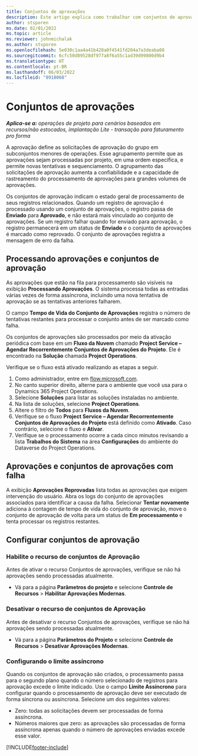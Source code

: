 ```yaml
---
title: Conjuntos de aprovações
description: Este artigo explica como trabalhar com conjuntos de aprovações, solicitações e subconjuntos dessas operações.
author: stsporen
ms.date: 02/01/2022
ms.topic: article
ms.reviewer: johnmichalak
ms.author: stsporen
ms.openlocfilehash: 5e030c1aa4a41b428a0f4541fd204a7a3deaba08
ms.sourcegitcommit: 6cfc50d89528df977a8f6a55c1ad39d99800d9b4
ms.translationtype: HT
ms.contentlocale: pt-BR
ms.lasthandoff: 06/03/2022
ms.locfileid: "8918068"
---
```

# <a name="approval-sets"></a>Conjuntos de aprovações

_**Aplica-se a:** operações de projeto para cenários baseados em recursos/não estocados, implantação Lite - transação para faturamento pro forma_

A aprovação define as solicitações de aprovação do grupo em subconjuntos menores de operações. Esse agrupamento permite que as aprovações sejam processadas por projeto, em uma ordem específica, e permite novas tentativas e sequenciamento. O agrupamento das solicitações de aprovação aumenta a confiabilidade e a capacidade de rastreamento do processamento de aprovações para grandes volumes de aprovações.

Os conjuntos de aprovação indicam o estado geral de processamento de seus registros relacionados. Quando um registro de aprovação é processado usando um conjunto de aprovações, o registro passa de **Enviado** para **Aprovado**, e não estará mais vinculado ao conjunto de aprovações. Se um registro falhar quando for enviado para aprovação, o registro permanecerá em um status de **Enviado** e o conjunto de aprovações é marcado como reprovado. O conjunto de aprovações registra a mensagem de erro da falha.

## <a name="processing-approvals-and-approval-sets"></a>Processando aprovações e conjuntos de aprovação
As aprovações que estão na fila para processamento são visíveis na exibição **Processando Aprovações**. O sistema processa todas as entradas várias vezes de forma assíncrona, incluindo uma nova tentativa de aprovação se as tentativas anteriores falharem.

O campo **Tempo de Vida do Conjunto de Aprovações** registra o número de tentativas restantes para processar o conjunto antes de ser marcado como falha.

Os conjuntos de aprovações são processados por meio da ativação periódica com base em um **Fluxo da Nuvem** chamado **Project Service – Agendar Recorrentemente Conjuntos de Aprovações do Projeto**. Ele é encontrado na **Solução** chamada **Project Operations**. 

Verifique se o fluxo está ativado realizando as etapas a seguir.

1. Como administrador, entre em [flow.microsoft.com](https://powerautomate.microsoft.com).
2. No canto superior direito, alterne para o ambiente que você usa para o Dynamics 365 Project Operations.
3. Selecione **Soluções** para listar as soluções instaladas no ambiente.
4. Na lista de soluções, selecione **Project Operations**.
5. Altere o filtro de **Todos** para **Fluxos da Nuvem**.
6. Verifique se o fluxo **Project Service – Agendar Recorrentemente Conjuntos de Aprovações do Projeto** está definido como **Ativado**. Caso contrário, selecione o fluxo e **Ativar**.
7. Verifique se o processamento ocorre a cada cinco minutos revisando a lista **Trabalhos do Sistema** na área **Configurações** do ambiente do Dataverse do Project Operations.

## <a name="failed-approvals-and-approval-sets"></a>Aprovações e conjuntos de aprovações com falha
A exibição **Aprovações Reprovadas** lista todas as aprovações que exigem intervenção do usuário. Abra os logs do conjunto de aprovações associados para identificar a causa da falha.
Selecionar **Tentar novamente** adiciona à contagem de tempo de vida do conjunto de aprovação, move o conjunto de aprovação de volta para um status de **Em processamento** e tenta processar os registros restantes.

## <a name="configure-approval-sets"></a>Configurar conjuntos de aprovação

### <a name="enable-the-approval-sets-feature"></a>Habilite o recurso de conjuntos de Aprovação
Antes de ativar o recurso Conjuntos de aprovações, verifique se não há aprovações sendo processadas atualmente.

- Vá para a página **Parâmetros do projeto** e selecione **Controle de Recursos** > **Habilitar Aprovações Modernas**.

### <a name="turn-off-the-approval-sets-feature"></a>Desativar o recurso de conjuntos de Aprovação
Antes de desativar o recurso Conjuntos de aprovações, verifique se não há aprovações sendo processadas atualmente.

- Vá para a página **Parâmetros do Projeto** e selecione **Controle de Recursos** > **Desativar Aprovações Modernas**.

### <a name="configuring-the-asynchronous-threshold"></a>Configurando o limite assíncrono 
Quando os conjuntos de aprovação são criados, o processamento passa para o segundo plano quando o número selecionado de registros para aprovação excede o limite indicado. Use o campo **Limite Assíncrono** para configurar quando o processamento de aprovação deve ser executado de forma síncrona ou assíncrona. Selecione um dos seguintes valores:

  - Zero: todas as solicitações devem ser processadas de forma assíncrona. 
  - Números maiores que zero: as aprovações são processadas de forma assíncrona apenas quando o número de aprovações enviadas excede esse valor.

[!INCLUDE[footer-include](../includes/footer-banner.md)]
